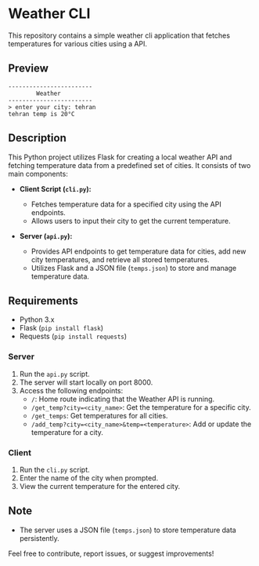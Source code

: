 # Weather CLI
This repository contains a simple weather cli application that fetches temperatures for various cities using a API.

## Preview
```
------------------------
        Weather
------------------------
> enter your city: tehran
tehran temp is 20°C
```

## Description
This Python project utilizes Flask for creating a local weather API and fetching temperature data from a predefined set of cities. It consists of two main components:

- **Client Script (`cli.py`):**
  - Fetches temperature data for a specified city using the API endpoints.
  - Allows users to input their city to get the current temperature.

- **Server (`api.py`):**
  - Provides API endpoints to get temperature data for cities, add new city temperatures, and retrieve all stored temperatures.
  - Utilizes Flask and a JSON file (`temps.json`) to store and manage temperature data.

## Requirements
- Python 3.x
- Flask (`pip install flask`)
- Requests (`pip install requests`)


### Server
1. Run the `api.py` script.
2. The server will start locally on port 8000.
3. Access the following endpoints:
   - `/`: Home route indicating that the Weather API is running.
   - `/get_temp?city=<city_name>`: Get the temperature for a specific city.
   - `/get_temps`: Get temperatures for all cities.
   - `/add_temp?city=<city_name>&temp=<temperature>`: Add or update the temperature for a city.

### Client
1. Run the `cli.py` script.
2. Enter the name of the city when prompted.
3. View the current temperature for the entered city.

## Note
- The server uses a JSON file (`temps.json`) to store temperature data persistently.

Feel free to contribute, report issues, or suggest improvements!